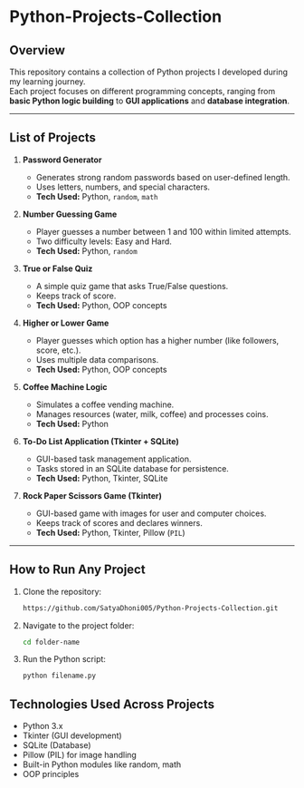 # Python-Projects-Collection

## Overview
This repository contains a collection of Python projects I developed during my learning journey.  
Each project focuses on different programming concepts, ranging from **basic Python logic building** to **GUI applications** and **database integration**.

---

## List of Projects
1. **Password Generator**  
   - Generates strong random passwords based on user-defined length.
   - Uses letters, numbers, and special characters.
   - **Tech Used:** Python, `random`, `math`

2. **Number Guessing Game**  
   - Player guesses a number between 1 and 100 within limited attempts.
   - Two difficulty levels: Easy and Hard.
   - **Tech Used:** Python, `random`

3. **True or False Quiz**  
   - A simple quiz game that asks True/False questions.
   - Keeps track of score.
   - **Tech Used:** Python, OOP concepts

4. **Higher or Lower Game**  
   - Player guesses which option has a higher number (like followers, score, etc.).
   - Uses multiple data comparisons.
   - **Tech Used:** Python, OOP concepts

5. **Coffee Machine Logic**  
   - Simulates a coffee vending machine.
   - Manages resources (water, milk, coffee) and processes coins.
   - **Tech Used:** Python

6. **To-Do List Application (Tkinter + SQLite)**  
   - GUI-based task management application.
   - Tasks stored in an SQLite database for persistence.
   - **Tech Used:** Python, Tkinter, SQLite

7. **Rock Paper Scissors Game (Tkinter)**  
   - GUI-based game with images for user and computer choices.
   - Keeps track of scores and declares winners.
   - **Tech Used:** Python, Tkinter, Pillow (`PIL`)

---

## How to Run Any Project
1. Clone the repository:
   ```bash
   https://github.com/SatyaDhoni005/Python-Projects-Collection.git
2. Navigate to the project folder:
   ```bash
   cd folder-name
3. Run the Python script:
   ```bash
   python filename.py

## Technologies Used Across Projects
- Python 3.x
- Tkinter (GUI development)
- SQLite (Database)
- Pillow (PIL) for image handling
- Built-in Python modules like random, math
- OOP principles

